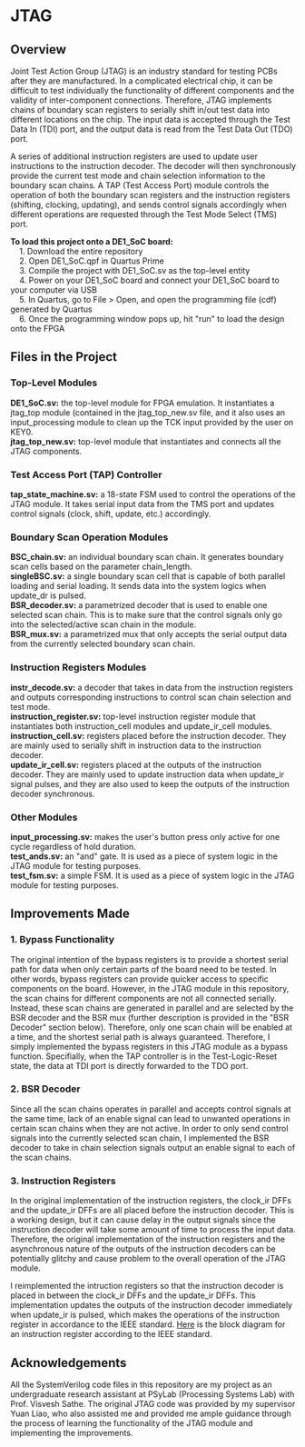 # JTAG

## Overview
Joint Test Action Group (JTAG) is an industry standard for testing PCBs after they are manufactured. In a complicated electrical chip, it can be difficult to
test individually the functionality of different components and the validity of inter-component connections. Therefore, JTAG implements chains of boundary scan registers to serially shift in/out test data into different locations on the chip. The input data is accepted through the Test Data In (TDI) port, and the output data is read from the Test Data Out (TDO) port.

A series of additional instruction registers are used to update user instructions to the instruction decoder. The decoder will then synchronously provide the current test mode and chain selection information to the boundary scan chains. A TAP (Test Access Port) module controls the operation of both the boundary scan registers and the instruction registers (shifting, clocking, updating), and sends control signals accordingly when different operations are requested through the Test Mode Select (TMS) port.

**To load this project onto a DE1_SoC board:**\
&nbsp;&nbsp;&nbsp;&nbsp;1. Download the entire repository\
&nbsp;&nbsp;&nbsp;&nbsp;2. Open DE1_SoC.qpf in Quartus Prime\
&nbsp;&nbsp;&nbsp;&nbsp;3. Compile the project with DE1_SoC.sv as the top-level entity\
&nbsp;&nbsp;&nbsp;&nbsp;4. Power on your DE1_SoC board and connect your DE1_SoC board to your computer via USB\
&nbsp;&nbsp;&nbsp;&nbsp;5. In Quartus, go to File > Open, and open the programming file (cdf) generated by Quartus\
&nbsp;&nbsp;&nbsp;&nbsp;6. Once the programming window pops up, hit "run" to load the design onto the FPGA

## Files in the Project
### Top-Level Modules
**DE1_SoC.sv:** the top-level module for FPGA emulation. It instantiates a jtag_top module (contained in the jtag_top_new.sv file, and it also uses an input_processing module to clean up the TCK input provided by the user on KEY0.\
**jtag_top_new.sv:** top-level module that instantiates and connects all the JTAG components.
### Test Access Port (TAP) Controller
**tap_state_machine.sv:** a 18-state FSM used to control the operations of the JTAG module. It takes serial input data from the TMS port and updates control signals (clock, shift, update, etc.) accordingly.
### Boundary Scan Operation Modules
**BSC_chain.sv:** an individual boundary scan chain. It generates boundary scan cells based on the parameter chain_length.\
**singleBSC.sv:** a single boundary scan cell that is capable of both parallel loading and serial loading. It sends data into the system logics when update_dr is pulsed. \
**BSR_decoder.sv:** a parametrized decoder that is used to enable one selected scan chain. This is to make sure that the control signals only go into the selected/active scan chain in the module.\
**BSR_mux.sv:** a parametrized mux that only accepts the serial output data from the currently selected boundary scan chain.
### Instruction Registers Modules
**instr_decode.sv:** a decoder that takes in data from the instruction registers and outputs corresponding instructions to control scan chain selection and test mode. \
**instruction_register.sv:** top-level instruction register module that instantiates both instruction_cell modules and update_ir_cell modules.\
**instruction_cell.sv:** registers placed before the instruction decoder. They are mainly used to serially shift in instruction data to the instruction decoder.\
**update_ir_cell.sv:** registers placed at the outputs of the instruction decoder. They are mainly used to update instruction data when update_ir signal pulses, and they are also used to keep the outputs of the instruction decoder synchronous.
### Other Modules
**input_processing.sv:** makes the user's button press only active for one cycle regardless of hold duration.\
**test_ands.sv:** an "and" gate. It is used as a piece of system logic in the JTAG module for testing purposes.\
**test_fsm.sv:** a simple FSM. It is used as a piece of system logic in the JTAG module for testing purposes.


## Improvements Made
### 1. Bypass Functionality
The original intention of the bypass registers is to provide a shortest serial path for data when only certain parts of the board need to be tested. In other words, bypass registers can provide quicker access to specific components on the board. However, in the JTAG module in this repository, the scan chains for different components are not all connected serially. Instead, these scan chains are generated in parallel and are selected by the BSR decoder and the BSR mux (further description is provided in the "BSR Decoder" section below). Therefore, only one scan chain will be enabled at a time, and the shortest serial path is always guaranteed. Therefore, I simply implemented the bypass registers in this JTAG module as a bypass function. Specifially, when the TAP controller is in the Test-Logic-Reset state, the data at TDI port is directly forwarded to the TDO port.

### 2. BSR Decoder
Since all the scan chains operates in parallel and accepts control signals at the same time, lack of an enable signal can lead to unwanted operations in certain scan chains when they are not active. In order to only send control signals into the currently selected scan chain, I implemented the BSR decoder to take in chain selection signals output an enable signal to each of the scan chains. 

### 3. Instruction Registers
In the original implementation of the instruction registers, the clock_ir DFFs and the update_ir DFFs are all placed before the instruction decoder. This is a working design, but it can cause delay in the output signals since the instruction decoder will take some amount of time to process the input data. Therefore, the original implementation of the instruction registers and the asynchronous nature of the outputs of the instruction decoders can be potentially glitchy and cause problem to the overall operation of the JTAG module.

I reimplemented the intruction registers so that the instruction decoder is placed in between the clock_ir DFFs and the update_ir DFFs. This implementation updates the outputs of the instruction decoder immediately when update_ir is pulsed, which makes the operations of the instruction register in accordance to the IEEE standard. [Here](https://imgur.com/a/q2ro6o0) is the block diagram for an instruction register according to the IEEE standard. 

## Acknowledgements
All the SystemVerilog code files in this repository are my project as an undergraduate research assistant at PSyLab (Processing Systems Lab) with Prof. Visvesh Sathe. The original JTAG code was provided by my supervisor Yuan Liao, who also assisted me and provided me ample guidance through the process of learning the functionality of the JTAG module and implementing the improvements. 
